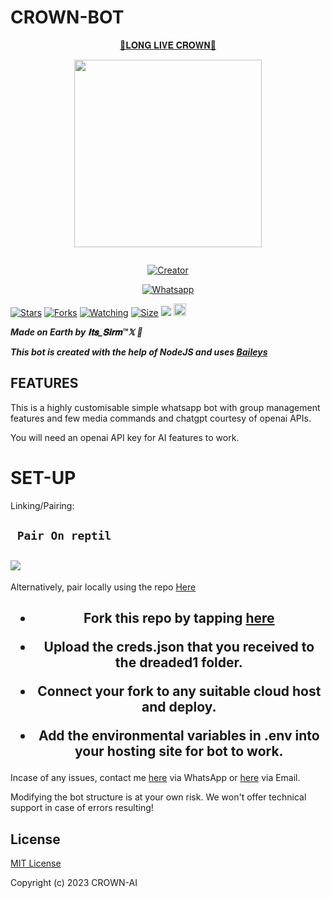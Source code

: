 # CROWN-BOT


<p align="center"> 
<u>👑𝐋𝐎𝐍𝐆 𝐋𝐈𝐕𝐄 𝐂𝐑𝐎𝐖𝐍👑</u>
</p>
<p align="center">
<img src="https://i.imgur.com/oE6btwC.jpeg" width="300" height="300"/>
</p>
<p align="center">
  <a href="#"><img src="http://readme-typing-svg.herokuapp.com?color=d1fa02&center=true&vCenter=true&multiline=false&lines=CROWN-AI+WHATSAPP+BOT" alt="">
</p>
<p align="center">
<a href="#"><img title="Creator" src="https://img.shields.io/badge/Creator-𝐈𝐭𝐬_𝐒𝐢𝐫𝐦™𝕏-blue.svg?style=for-the-badge&logo=github"></a>
</p>
<p align="center">
<a href="'https://wa.me/923195832822ʜᴇʟʟᴏ+𝐈𝐭𝐬_𝐒𝐢𝐫𝐦™𝕏 +uko+na+update+yoyote+ya+CROWN+Bot+Mkuu+🥲'"><img title="Whatsapp" src="'https://wa.me/923195832822ʜᴇʟʟᴏ+𝐈𝐭𝐬_𝐒𝐢𝐫𝐦™𝕏 +uko+na+update+ya+Crown+Bot+Mkuu+🥲'?color=green&style=flat-square"></a>
  
<a href="https://wa.me/923195832822ʜᴇʟʟᴏ+𝐈𝐭𝐬_𝐒𝐢𝐫𝐦™𝕏"><img title="Stars" src="https://img.shields.io/github/stars/crownai06/Crown-Ai?color=white&style=flat-square"></a>
<a href="https://github.com/kimsirm/CROWN-BOT/network/members"><img title="Forks" src="https://img.shields.io/github/fork/kimsirm/COWN-BOT?color=yellow&style=flat-square"></a>
<a href="https://github.com/owlai01/CROWN-Ai/watchers"><img title="Watching" src="https://img.shields.io/github/watchers/owlai01/CROWN-AI?label=Watchers&color=red&style=flat-square"></a>
<a href="https://github.com/kimsirm/CROWN-AI/"><img title="Size" src="https://img.shields.io/github/repo-size/AlipBot/Api-Alpis?style=flat-square&color=darkred"></a>
<a href="https://hits.seeyoufarm.com"><img src="https://hits.seeyoufarm.com/api/count/incr/badge.svg?url=https://github.com/owlai01/Owl-Ai/%2Fhit-counter&count_bg=%2379C83D&title_bg=%23555555&icon=probot.svg&icon_color=%2304FF00&title=hits&edge_flat=false"/></a>
<a href="https://github.com/owlai01/CROWN-AI/graphs/commit-activity"><img height="20" src="https://img.shields.io/badge/Maintained-No-red.svg"></a>&nbsp;&nbsp;
</p>


***Made on Earth by 𝐈𝐭𝐬_𝐒𝐢𝐫𝐦™𝕏 🦄***

***This bot is created with the help of NodeJS and uses [Baileys](https://github.com/adiwajshing/Baileys)***

## FEATURES
This is a highly customisable simple whatsapp bot with group management features and few media commands and chatgpt courtesy of openai APIs.

You will need an openai API key for AI features to work.

# SET-UP

Linking/Pairing:


## ` Pair On reptil`
<h2 align="left">  <a href="https://replit.com/@georginavim6/Pairing-Dreaded"><img src="https://repl.it/badge/github/quiec/whatsasena" />
</a>
</h2>

Alternatively, pair locally using the repo [Here](https://replit.com/@georginavim6/Pairing-Dreaded)

    
<h2 align="center">   

- Fork this repo by tapping  [here](https://github.com/kimsirm/Sirm)


- Upload the creds.json that you received to the dreaded1 folder.

- Connect your fork to any suitable cloud host and deploy.

- Add the environmental variables in .env into your hosting site for bot to work.
</h2>
 
     

    


Incase of any issues, contact me  [here](https://wa.me/+923195832822) via WhatsApp or [here](mokayafortunatus@gmail.com) via Email.

Modifying the bot structure is at your own risk. We won't offer technical support in case of errors resulting!


## License

[MIT License](https://github.com/Fortunatusmokaya/DREADED-GPT-AI/blob/main/LICENSE)

Copyright (c) 2023 CROWN-AI

